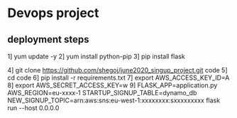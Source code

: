 # Devops project 
## deployment steps

1] yum update -y
2] yum install python-pip
3] pip install flask

4] git clone https://github.com/shegoj/june2020_singup_project.git code 
5] cd code
6] pip install -r requirements.txt 
7] export AWS_ACCESS_KEY_ID=A
8] export AWS_SECRET_ACCESS_KEY=w
9] FLASK_APP=application.py AWS_REGION=eu-xxxx-1 STARTUP_SIGNUP_TABLE=dynamo_db NEW_SIGNUP_TOPIC=arn:aws:sns:eu-west-1:xxxxxxxx:sxxxxxxxxx flask run --host 0.0.0.0

